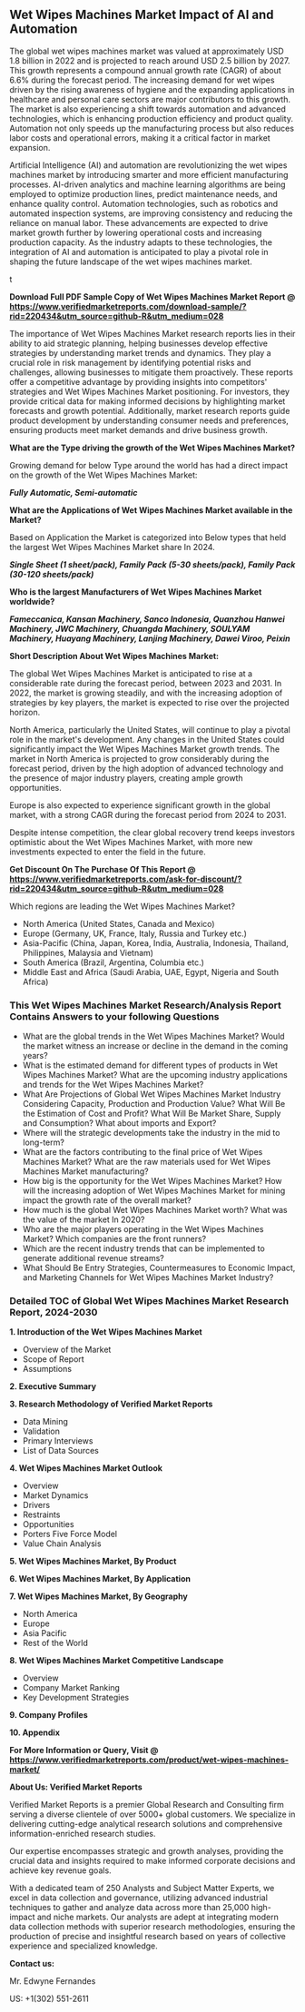<h2>Wet Wipes Machines Market Impact of AI and Automation</h2><p>The global wet wipes machines market was valued at approximately USD 1.8 billion in 2022 and is projected to reach around USD 2.5 billion by 2027. This growth represents a compound annual growth rate (CAGR) of about 6.6% during the forecast period. The increasing demand for wet wipes driven by the rising awareness of hygiene and the expanding applications in healthcare and personal care sectors are major contributors to this growth. The market is also experiencing a shift towards automation and advanced technologies, which is enhancing production efficiency and product quality. Automation not only speeds up the manufacturing process but also reduces labor costs and operational errors, making it a critical factor in market expansion.</p><p>Artificial Intelligence (AI) and automation are revolutionizing the wet wipes machines market by introducing smarter and more efficient manufacturing processes. AI-driven analytics and machine learning algorithms are being employed to optimize production lines, predict maintenance needs, and enhance quality control. Automation technologies, such as robotics and automated inspection systems, are improving consistency and reducing the reliance on manual labor. These advancements are expected to drive market growth further by lowering operational costs and increasing production capacity. As the industry adapts to these technologies, the integration of AI and automation is anticipated to play a pivotal role in shaping the future landscape of the wet wipes machines market.</p>t</p><p id="" class=""><strong>Download Full PDF Sample Copy of Wet Wipes Machines Market Report @ <a href="https://www.verifiedmarketreports.com/download-sample/?rid=220434&utm_source=github-R&utm_medium=028" target="_blank">https://www.verifiedmarketreports.com/download-sample/?rid=220434&utm_source=github-R&utm_medium=028</a></strong></p><p>The importance of&nbsp;Wet Wipes Machines Market research reports lies in their ability to aid strategic planning, helping businesses develop effective strategies by understanding market trends and dynamics. They play a crucial role in risk management by identifying potential risks and challenges, allowing businesses to mitigate them proactively. These reports offer a competitive advantage by providing insights into competitors' strategies and Wet Wipes Machines Market positioning. For investors, they provide critical data for making informed decisions by highlighting market forecasts and growth potential. Additionally, market research reports guide product development by understanding consumer needs and preferences, ensuring products meet market demands and drive business growth.</p><p><strong>What are the&nbsp;Type driving the growth of the Wet Wipes Machines Market?</strong></p><p id="" class="">Growing demand for below Type around the world has had a direct impact on the growth of the Wet Wipes Machines Market:</p><em><strong>Fully Automatic, Semi-automatic</strong></em></p><strong>What are the&nbsp;Applications&nbsp;of Wet Wipes Machines Market available in the Market?</strong></p><p id="" class="">Based on Application the Market is categorized into Below types that held the largest Wet Wipes Machines Market share In 2024.</p><em><strong>Single Sheet (1 sheet/pack), Family Pack (5-30 sheets/pack), Family Pack (30-120 sheets/pack)</strong></em></p><strong>Who is the largest Manufacturers of Wet Wipes Machines Market worldwide?</strong></p><p><em><strong>Fameccanica, Kansan Machinery, Sanco Indonesia, Quanzhou Hanwei Machinery, JWC Machinery, Chuangda Machinery, SOULYAM Machinery, Huayang Machinery, Lanjing Machinery, Dawei Viroo, Peixin</strong></em></p><p id="" class=""><strong>Short Description About Wet Wipes Machines Market:</strong></p><p>The global Wet Wipes Machines Market is anticipated to rise at a considerable rate during the forecast period, between 2023 and 2031. In 2022, the market is growing steadily, and with the increasing adoption of strategies by key players, the market is expected to rise over the projected horizon.</p><p>North America, particularly the United States, will continue to play a pivotal role in the market's development. Any changes in the United States could significantly impact the Wet Wipes Machines Market growth trends. The market in North America is projected to grow considerably during the forecast period, driven by the high adoption of advanced technology and the presence of major industry players, creating ample growth opportunities.</p><p>Europe is also expected to experience significant growth in the global market, with a strong CAGR during the forecast period from 2024 to 2031.</p><p>Despite intense competition, the clear global recovery trend keeps investors optimistic about the Wet Wipes Machines Market, with more new investments expected to enter the field in the future.</p><p id="" class=""><strong>Get Discount On The Purchase Of This Report @ <a href="https://www.verifiedmarketreports.com/ask-for-discount/?rid=220434&utm_source=github-R&utm_medium=028" target="_blank">https://www.verifiedmarketreports.com/ask-for-discount/?rid=220434&utm_source=github-R&utm_medium=028</a></strong></p>Which regions are leading the Wet Wipes Machines Market?</p><ul><li>North America (United States, Canada and Mexico)</li><li>Europe (Germany, UK, France, Italy, Russia and Turkey etc.)</li><li>Asia-Pacific (China, Japan, Korea, India, Australia, Indonesia, Thailand, Philippines, Malaysia and Vietnam)</li><li>South America (Brazil, Argentina, Columbia etc.)</li><li>Middle East and Africa (Saudi Arabia, UAE, Egypt, Nigeria and South Africa)</li></ul><h3 id="" class="">This Wet Wipes Machines Market Research/Analysis Report Contains Answers to your following Questions</h3><ul><li>What are the global trends in the Wet Wipes Machines Market? Would the market witness an increase or decline in the demand in the coming years?</li><li>What is the estimated demand for different types of products in Wet Wipes Machines Market? What are the upcoming industry applications and trends for the Wet Wipes Machines Market?</li><li>What Are Projections of Global Wet Wipes Machines Market Industry Considering Capacity, Production and Production Value? What Will Be the Estimation of Cost and Profit? What Will Be Market Share, Supply and Consumption? What about imports and Export?</li><li>Where will the strategic developments take the industry in the mid to long-term?</li><li>What are the factors contributing to the final price of Wet Wipes Machines Market? What are the raw materials used for Wet Wipes Machines Market manufacturing?</li><li>How big is the opportunity for the Wet Wipes Machines Market? How will the increasing adoption of Wet Wipes Machines Market for mining impact the growth rate of the overall market?</li><li>How much is the global Wet Wipes Machines Market worth? What was the value of the market In 2020?</li><li>Who are the major players operating in the Wet Wipes Machines Market? Which companies are the front runners?</li><li>Which are the recent industry trends that can be implemented to generate additional revenue streams?</li><li>What Should Be Entry Strategies, Countermeasures to Economic Impact, and Marketing Channels for Wet Wipes Machines Market Industry?</li></ul><h3 id="" class="">Detailed TOC of Global Wet Wipes Machines Market Research Report, 2024-2030</h3><p id="" class=""><strong>1. Introduction of the Wet Wipes Machines Market</strong></p><ul><li>Overview of the Market</li><li>Scope of Report</li><li>Assumptions</li></ul><p id="" class=""><strong>2. Executive Summary</strong></p><p id="" class=""><strong>3. Research Methodology of Verified Market Reports</strong></p><ul><li>Data Mining</li><li>Validation</li><li>Primary Interviews</li><li>List of Data Sources</li></ul><p id="" class=""><strong>4. Wet Wipes Machines Market Outlook</strong></p><ul><li>Overview</li><li>Market Dynamics</li><li>Drivers</li><li>Restraints</li><li>Opportunities</li><li>Porters Five Force Model</li><li>Value Chain Analysis</li></ul><p id="" class=""><strong>5. Wet Wipes Machines Market, By Product</strong></p><p id="" class=""><strong>6. Wet Wipes Machines Market, By Application</strong></p><p id="" class=""><strong>7. Wet Wipes Machines Market, By Geography</strong></p><ul><li>North America</li><li>Europe</li><li>Asia Pacific</li><li>Rest of the World</li></ul><p id="" class=""><strong>8. Wet Wipes Machines Market Competitive Landscape</strong></p><ul><li>Overview</li><li>Company Market Ranking</li><li>Key Development Strategies</li></ul><p id="" class=""><strong>9. Company Profiles</strong></p><p id="" class=""><strong>10. Appendix</strong></p><p id="" class=""><strong>For More Information or Query, Visit @ <a href="https://www.verifiedmarketreports.com/product/wet-wipes-machines-market/" target="_blank">https://www.verifiedmarketreports.com/product/wet-wipes-machines-market/</a></strong></p><p id="" class=""><strong>About Us: Verified Market Reports</strong></p><p id="" class="">Verified Market Reports is a premier Global Research and Consulting firm serving a diverse clientele of over 5000+ global customers. We specialize in delivering cutting-edge analytical research solutions and comprehensive information-enriched research studies.</p><p id="" class="">Our expertise encompasses strategic and growth analyses, providing the crucial data and insights required to make informed corporate decisions and achieve key revenue goals.</p><p id="" class="">With a dedicated team of 250 Analysts and Subject Matter Experts, we excel in data collection and governance, utilizing advanced industrial techniques to gather and analyze data across more than 25,000 high-impact and niche markets. Our analysts are adept at integrating modern data collection methods with superior research methodologies, ensuring the production of precise and insightful research based on years of collective experience and specialized knowledge.</p><p id="" class=""><strong>Contact us:</strong></p><p id="" class="">Mr. Edwyne Fernandes</p><p id="" class="">US: +1(302) 551-2611</p>